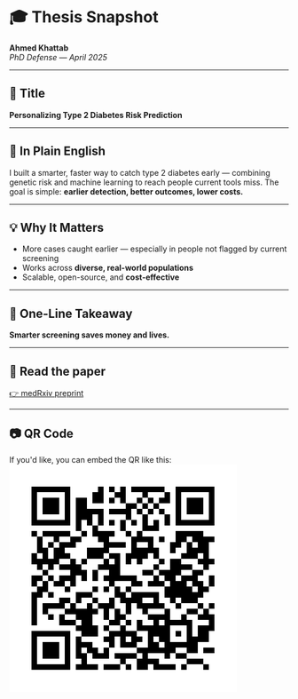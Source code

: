 # 🎓 Thesis Snapshot

**Ahmed Khattab**  
_PhD Defense — April 2025_  

---

## 📌 Title  
**Personalizing Type 2 Diabetes Risk Prediction**

---

## 🧠 In Plain English  
I built a smarter, faster way to catch type 2 diabetes early — combining genetic risk and machine learning to reach people current tools miss. The goal is simple: **earlier detection, better outcomes, lower costs.**

---

## 💡 Why It Matters  
- More cases caught earlier — especially in people not flagged by current screening  
- Works across **diverse, real-world populations**  
- Scalable, open-source, and **cost-effective**

---

## 🔑 One-Line Takeaway  
**Smarter screening saves money and lives.**

---

## 📄 Read the paper  
[👉 medRxiv preprint]([https://www.medrxiv.org/content/10.1101/2024.07.11.603165v1](https://papers.ssrn.com/sol3/papers.cfm?abstract_id=5062740))

---

## 📷 QR Code  
If you'd like, you can embed the QR like this:  
![QR code to paper](khattab_ssrn_qr.png)


